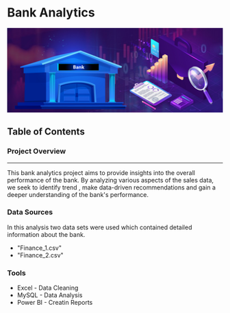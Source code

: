 # Bank Analytics 

![](bankimage.jpg)

## Table of Contents

### Project Overview
---

This bank analytics project aims to provide insights into the overall performance of the bank. By analyzing various aspects of the sales data, we seek to identify trend , make data-driven recommendations and gain a deeper understanding of the bank's performance.


### Data Sources

In this analysis two data sets were used which contained detailed information about the bank.
- "Finance_1.csv"
- "Finance_2.csv"
### Tools
- Excel - Data Cleaning
- MySQL - Data Analysis
- Power BI - Creatin Reports
